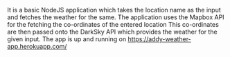 It is a basic NodeJS application which takes the location name as the input and fetches the weather for the same.
The application uses the Mapbox API for the fetching the co-ordinates of the entered location
This co-ordinates are then passed onto the DarkSky API which provides the weather for the given input.
The app is up and running on https://addy-weather-app.herokuapp.com/


